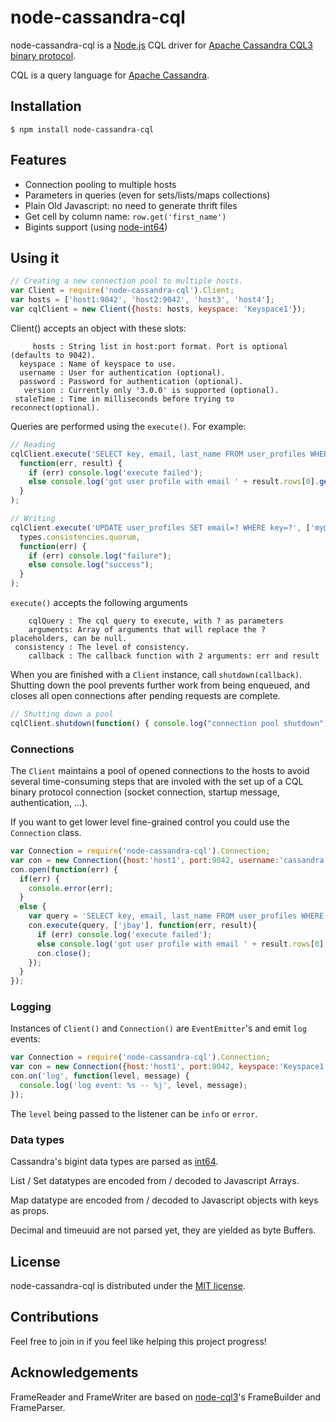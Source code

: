 # node-cassandra-cql

node-cassandra-cql is a [Node.js](http://nodejs.org) CQL driver for [Apache Cassandra CQL3 binary protocol](https://git-wip-us.apache.org/repos/asf?p=cassandra.git;a=blob_plain;f=doc/native_protocol.spec;hb=refs/heads/cassandra-1.2).

CQL is a query language for [Apache Cassandra](http://cassandra.apache.org).


## Installation

    $ npm install node-cassandra-cql

## Features
- Connection pooling to multiple hosts
- Parameters in queries (even for sets/lists/maps collections)
- Plain Old Javascript: no need to generate thrift files
- Get cell by column name: `row.get('first_name')`
- Bigints support (using [node-int64](https://github.com/broofa/node-int64))

## Using it
```javascript
// Creating a new connection pool to multiple hosts.
var Client = require('node-cassandra-cql').Client;
var hosts = ['host1:9042', 'host2:9042', 'host3', 'host4'];
var cqlClient = new Client({hosts: hosts, keyspace: 'Keyspace1'});
```
Client() accepts an object with these slots:

         hosts : String list in host:port format. Port is optional (defaults to 9042).
      keyspace : Name of keyspace to use.
      username : User for authentication (optional).
      password : Password for authentication (optional).
       version : Currently only '3.0.0' is supported (optional).
     staleTime : Time in milliseconds before trying to reconnect(optional).

Queries are performed using the `execute()`. For example:
```javascript
// Reading
cqlClient.execute('SELECT key, email, last_name FROM user_profiles WHERE key=?', ['jbay'],
  function(err, result) {
    if (err) console.log('execute failed');
    else console.log('got user profile with email ' + result.rows[0].get('email'));
  }
);

// Writing
cqlClient.execute('UPDATE user_profiles SET email=? WHERE key=?', ['my@email.com', 'jbay'], 
  types.consistencies.quorum,
  function(err) {
    if (err) console.log("failure");
    else console.log("success");
  }
);
```
`execute()` accepts the following arguments

        cqlQuery : The cql query to execute, with ? as parameters
        arguments: Array of arguments that will replace the ? placeholders, can be null.
     consistency : The level of consistency.
        callback : The callback function with 2 arguments: err and result

When you are finished with a `Client` instance, call `shutdown(callback)`.
Shutting down the pool prevents further work from being enqueued, and closes all
open connections after pending requests are complete.

```javascript
// Shutting down a pool
cqlClient.shutdown(function() { console.log("connection pool shutdown"); });
```

### Connections
The `Client` maintains a pool of opened connections to the hosts to avoid several time-consuming steps that are involed with the set up of a CQL binary protocol connection (socket connection, startup message, authentication, ...).

If you want to get lower level fine-grained control you could use the `Connection` class.
```javascript
var Connection = require('node-cassandra-cql').Connection;
var con = new Connection({host:'host1', port:9042, username:'cassandra', password:'cassandra'});
con.open(function(err) {
  if(err) {
    console.error(err);
  }
  else {
    var query = 'SELECT key, email, last_name FROM user_profiles WHERE key=?';
    con.execute(query, ['jbay'], function(err, result){
      if (err) console.log('execute failed');
      else console.log('got user profile with email ' + result.rows[0].get('email'));
      con.close();
    });
  }
});
```

### Logging

Instances of `Client()` and `Connection()` are `EventEmitter`'s and emit `log` events:
```javascript
var Connection = require('node-cassandra-cql').Connection;
var con = new Connection({host:'host1', port:9042, keyspace:'Keyspace1', username:'user', password:'password'});
con.on('log', function(level, message) {
  console.log('log event: %s -- %j', level, message);
});
```
The `level` being passed to the listener can be `info` or `error`.

### Data types

Cassandra's bigint data types are parsed as [int64](https://github.com/broofa/node-int64).

List / Set datatypes are encoded from / decoded to Javascript Arrays.

Map datatype are encoded from / decoded to Javascript objects with keys as props.

Decimal and timeuuid are not parsed yet, they are yielded as byte Buffers.


## License

node-cassandra-cql is distributed under the [MIT license](http://opensource.org/licenses/MIT).

## Contributions

Feel free to join in if you feel like helping this project progress!

## Acknowledgements

FrameReader and FrameWriter are based on [node-cql3](https://github.com/isaacbwagner/node-cql3)'s FrameBuilder and FrameParser.
